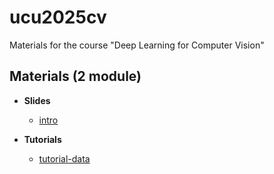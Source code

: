 # ucu2025cv

Materials for the course "Deep Learning for Computer Vision"


## Materials (2 module)

* **Slides**

    - [intro](https://github.com/lyubonko/ucu2024cv/blob/main/lectures/lecture01_intro.pdf?raw=true)

*  **Tutorials**
  
    - [tutorial-data](https://colab.research.google.com/github/lyubonko/ucu2025cv/blob/main/tutorials/tutorial01_data.ipynb)
  
